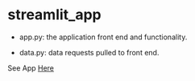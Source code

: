 # streamlit_app

- app.py: the application front end and functionality.

- data.py: data requests pulled to front end.

See App [Here](https://researched.streamlit.app/)
